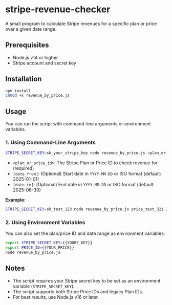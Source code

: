 # stripe-revenue-checker

A small program to calculate Stripe revenues for a specific plan or price over a given date range.

## Prerequisites

- Node.js v14 or higher
- Stripe account and secret key

## Installation

```sh
npm install
chmod +x revenue_by_price.js
```

## Usage

You can run the script with command-line arguments or environment variables.

### 1. Using Command-Line Arguments

```sh
STRIPE_SECRET_KEY=sk_your_stripe_key node revenue_by_price.js <plan_or_price_id> [date_from] [date_to]
```

- `<plan_or_price_id>`: The Stripe Plan or Price ID to check revenue for (required)
- `[date_from]`: (Optional) Start date in `YYYY-MM-DD` or ISO format (default: 2025-01-01)
- `[date_to]`: (Optional) End date in `YYYY-MM-DD` or ISO format (default: 2025-06-30)

**Example:**
```sh
STRIPE_SECRET_KEY=sk_test_123 node revenue_by_price.js price_test_321 2025-01-01 2025-06-30
```

### 2. Using Environment Variables

You can also set the plan/price ID and date range as environment variables:

```sh
export STRIPE_SECRET_KEY={{YOURE_KEY}}
export PRICE_ID={{YOUR_PRICE}}
node revenue_by_price.js
```

## Notes

- The script requires your Stripe secret key to be set as an environment variable (`STRIPE_SECRET_KEY`).
- The script supports both Stripe Price IDs and legacy Plan IDs.
- For best results, use Node.js v16 or later.
